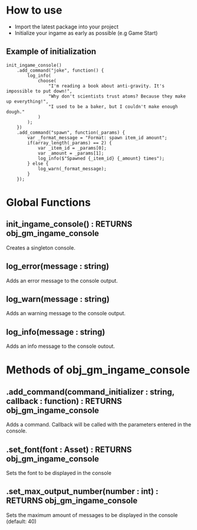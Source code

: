 # How to use
- Import the latest package into your project
- Initialize your ingame as early as possible (e.g Game Start)

## Example of initialization
```gml
init_ingame_console()
	.add_command("joke", function() {
		log_info(
			choose(
				"I'm reading a book about anti-gravity. It's impossible to put down!",
				"Why don't scientists trust atoms? Because they make up everything!",
				"I used to be a baker, but I couldn't make enough dough."
			)
		);
	})
	.add_command("spawn", function(_params) {
		var _format_message = "Format: spawn item_id amount";
		if(array_length(_params) == 2) {
			var _item_id = _params[0];
			var _amount = _params[1];
			log_info($"Spawned {_item_id} {_amount} times");
		} else {
			log_warn(_format_message);	
		}
	});
```

# Global Functions
## init_ingame_console() : RETURNS obj_gm_ingame_console
Creates a singleton console.

## log_error(message : string)
Adds an error message to the console output.

## log_warn(message : string)
Adds an warning message to the console output.

## log_info(message : string)
Adds an info message to the console outout.

# Methods of obj_gm_ingame_console
## .add_command(command_initializer : string, callback : function) : RETURNS obj_gm_ingame_console
Adds a command. Callback will be called with the parameters entered in the console.

## .set_font(font : Asset) : RETURNS obj_gm_ingame_console
Sets the font to be displayed in the console

## .set_max_output_number(number : int) : RETURNS obj_gm_ingame_console
Sets the maximum amount of messages to be displayed in the console (default: 40)
